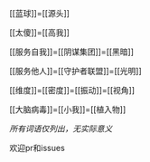 [[蓝球]]=[[源头]]

[[太傻]]=[[高我]]

[[服务自我]]=[[阴谋集团]]=[[黑暗]]

[[服务他人]]=[[守护者联盟]]=[[光明]]

[[维度]]=[[密度]]=[[振动]]=[[视角]]

[[大脑病毒]]=[[小我]]=[[植入物]]

*所有词语仅列出，无实际意义*

欢迎pr和issues